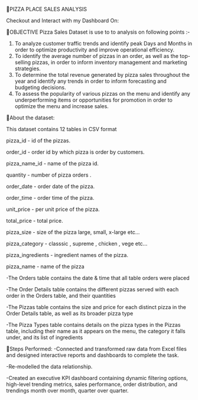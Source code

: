 🍕PIZZA PLACE SALES ANALYSIS

Checkout and Interact with my Dashboard On:

🎯OBJECTIVE
Pizza Sales Dataset is use to to analysis on following points :-
1. To analyze customer traffic trends and identify peak Days and Months in order to optimize productivity and improve operational efficiency.
2. To identify the average number of pizzas in an order, as well as the top-selling pizzas, in order to inform inventory management and marketing strategies.
3. To determine the total revenue generated by pizza sales throughout the year and identify any trends in order to inform forecasting and budgeting decisions.
4. To assess the popularity of various pizzas on the menu and identify any underperforming items or opportunities for promotion in order to optimize the menu and increase sales.

📰About the dataset:

This dataset contains 12 tables in CSV format

pizza_id - id of the pizzas.

order_id - order id by which pizza is order by customers.

pizza_name_id - name of the pizza id.

quantity - number of pizza orders .

order_date - order date of the pizza.

order_time - order time of the pizza.

unit_price - per unit price of the pizza.

total_price	- total price.

pizza_size	- size of the pizza  large, small, x-large etc...

pizza_category	- classsic , supreme , chicken , vege etc...

pizza_ingredients	- ingredient names of the pizza.

pizza_name - name of the pizza 

-The Orders table contains the date & time that all table orders were placed

-The Order Details table contains the different pizzas served with each order in the Orders table, and their quantities

-The Pizzas table contains the size and price for each distinct pizza in the Order Details table, as well as its broader pizza type

-The Pizza Types table contains details on the pizza types in the Pizzas table, including their name as it appears on the menu, the category it falls under, and its list of ingredients

📝Steps Performed:
-Connected and transformed raw data from Excel files and designed interactive reports and dashboards to complete the task.

-Re-modelled the data relationship.

-Created an executive KPI dashboard containing dynamic filtering options, high-level trending metrics, sales performance, order distribution, and trendings month over month, quarter over quarter.

